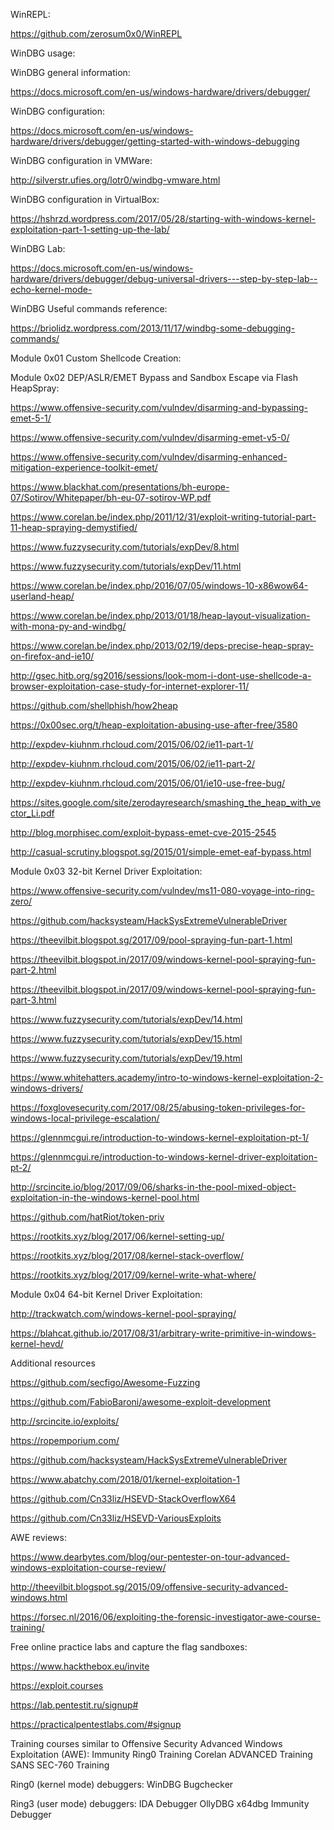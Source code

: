WinREPL: 

https://github.com/zerosum0x0/WinREPL

WinDBG usage:


WinDBG general information: 


https://docs.microsoft.com/en-us/windows-hardware/drivers/debugger/


WinDBG configuration: 


https://docs.microsoft.com/en-us/windows-hardware/drivers/debugger/getting-started-with-windows-debugging


WinDBG configuration in VMWare: 


http://silverstr.ufies.org/lotr0/windbg-vmware.html


WinDBG configuration in VirtualBox: 


https://hshrzd.wordpress.com/2017/05/28/starting-with-windows-kernel-exploitation-part-1-setting-up-the-lab/


WinDBG Lab: 


https://docs.microsoft.com/en-us/windows-hardware/drivers/debugger/debug-universal-drivers---step-by-step-lab--echo-kernel-mode-

WinDBG Useful commands reference: 

https://briolidz.wordpress.com/2013/11/17/windbg-some-debugging-commands/


Module 0x01 Custom Shellcode Creation:


Module 0x02 DEP/ASLR/EMET Bypass and Sandbox Escape via Flash HeapSpray:

https://www.offensive-security.com/vulndev/disarming-and-bypassing-emet-5-1/

https://www.offensive-security.com/vulndev/disarming-emet-v5-0/

https://www.offensive-security.com/vulndev/disarming-enhanced-mitigation-experience-toolkit-emet/

https://www.blackhat.com/presentations/bh-europe-07/Sotirov/Whitepaper/bh-eu-07-sotirov-WP.pdf

https://www.corelan.be/index.php/2011/12/31/exploit-writing-tutorial-part-11-heap-spraying-demystified/

https://www.fuzzysecurity.com/tutorials/expDev/8.html

https://www.fuzzysecurity.com/tutorials/expDev/11.html

https://www.corelan.be/index.php/2016/07/05/windows-10-x86wow64-userland-heap/

https://www.corelan.be/index.php/2013/01/18/heap-layout-visualization-with-mona-py-and-windbg/

https://www.corelan.be/index.php/2013/02/19/deps-precise-heap-spray-on-firefox-and-ie10/

http://gsec.hitb.org/sg2016/sessions/look-mom-i-dont-use-shellcode-a-browser-exploitation-case-study-for-internet-explorer-11/

https://github.com/shellphish/how2heap

https://0x00sec.org/t/heap-exploitation-abusing-use-after-free/3580

http://expdev-kiuhnm.rhcloud.com/2015/06/02/ie11-part-1/

http://expdev-kiuhnm.rhcloud.com/2015/06/02/ie11-part-2/

http://expdev-kiuhnm.rhcloud.com/2015/06/01/ie10-use-free-bug/

https://sites.google.com/site/zerodayresearch/smashing_the_heap_with_vector_Li.pdf

http://blog.morphisec.com/exploit-bypass-emet-cve-2015-2545

http://casual-scrutiny.blogspot.sg/2015/01/simple-emet-eaf-bypass.html


Module 0x03 32-bit Kernel Driver Exploitation:


https://www.offensive-security.com/vulndev/ms11-080-voyage-into-ring-zero/

https://github.com/hacksysteam/HackSysExtremeVulnerableDriver

https://theevilbit.blogspot.sg/2017/09/pool-spraying-fun-part-1.html

https://theevilbit.blogspot.in/2017/09/windows-kernel-pool-spraying-fun-part-2.html

https://theevilbit.blogspot.in/2017/09/windows-kernel-pool-spraying-fun-part-3.html

https://www.fuzzysecurity.com/tutorials/expDev/14.html

https://www.fuzzysecurity.com/tutorials/expDev/15.html

https://www.fuzzysecurity.com/tutorials/expDev/19.html

https://www.whitehatters.academy/intro-to-windows-kernel-exploitation-2-windows-drivers/

https://foxglovesecurity.com/2017/08/25/abusing-token-privileges-for-windows-local-privilege-escalation/

https://glennmcgui.re/introduction-to-windows-kernel-exploitation-pt-1/

https://glennmcgui.re/introduction-to-windows-kernel-driver-exploitation-pt-2/

http://srcincite.io/blog/2017/09/06/sharks-in-the-pool-mixed-object-exploitation-in-the-windows-kernel-pool.html

https://github.com/hatRiot/token-priv

https://rootkits.xyz/blog/2017/06/kernel-setting-up/

https://rootkits.xyz/blog/2017/08/kernel-stack-overflow/

https://rootkits.xyz/blog/2017/09/kernel-write-what-where/


Module 0x04 64-bit Kernel Driver Exploitation:


http://trackwatch.com/windows-kernel-pool-spraying/

https://blahcat.github.io/2017/08/31/arbitrary-write-primitive-in-windows-kernel-hevd/ 



Additional resources


https://github.com/secfigo/Awesome-Fuzzing

https://github.com/FabioBaroni/awesome-exploit-development

http://srcincite.io/exploits/

https://ropemporium.com/

https://github.com/hacksysteam/HackSysExtremeVulnerableDriver

https://www.abatchy.com/2018/01/kernel-exploitation-1

https://github.com/Cn33liz/HSEVD-StackOverflowX64

https://github.com/Cn33liz/HSEVD-VariousExploits


AWE reviews:


https://www.dearbytes.com/blog/our-pentester-on-tour-advanced-windows-exploitation-course-review/

http://theevilbit.blogspot.sg/2015/09/offensive-security-advanced-windows.html

https://forsec.nl/2016/06/exploiting-the-forensic-investigator-awe-course-training/


Free online practice labs and capture the flag sandboxes:


https://www.hackthebox.eu/invite

https://exploit.courses

https://lab.pentestit.ru/signup#

https://practicalpentestlabs.com/#signup

Training courses similar to Offensive Security Advanced Windows Exploitation (AWE):
Immunity Ring0 Training
Corelan ADVANCED Training
SANS SEC-760 Training

Ring0 (kernel mode) debuggers:
WinDBG
Bugchecker

Ring3 (user mode) debuggers:
IDA Debugger
OllyDBG
x64dbg
Immunity Debugger

